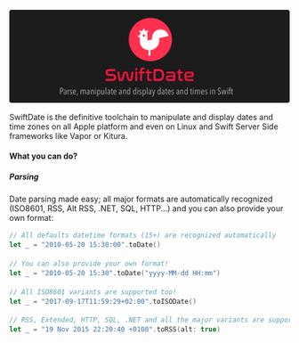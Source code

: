 <p align="center" >
<img src="Documentation/SwiftDate.png" width=597px alt="SwiftDate" title="SwiftDate">
</p>


SwiftDate is the definitive toolchain to manipulate and display dates and time zones on all Apple platform and even on Linux and Swift Server Side frameworks like Vapor or Kitura.

#### What you can do?

##### Parsing
Date parsing made easy; all major formats are automatically recognized (ISO8601, RSS, Alt RSS, .NET, SQL, HTTP...) and you can also provide your own format:

```swift
// All defaults datetime formats (15+) are recognized automatically
let _ = "2010-05-20 15:30:00".toDate()

// You can also provide your own format!
let _ = "2010-05-20 15:30".toDate("yyyy-MM-dd HH:mm")

// All ISO8601 variants are supported too!
let _ = "2017-09-17T11:59:29+02:00".toISODate()

// RSS, Extended, HTTP, SQL, .NET and all the major variants are supported!
let _ = "19 Nov 2015 22:20:40 +0100".toRSS(alt: true)

```